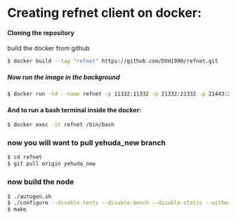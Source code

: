 # Creating refnet client on docker:
#### Cloning the repository

build the docker from github
```sh
$ docker build --tag "refnet" https://github.com/DVH1990/refnet.git
```

##### Now run the image in the background
```sh
$ docker run -td --name refnet -p 11332:11332 -p 21332:21332 -p 21443:21443 -p 11334:11333 docker_id
```

#### And to run a bash terminal inside the docker:
```sh
$ docker exec -it refnet /bin/bash
```

### now you will want to pull yehuda_new branch
```sh
$ cd refnet
$ git pull origin yehuda_new
```

### now build the node
```sh
$ ./autogen.sh
$ ./configure --disable-tests --disable-bench --disable-static --without-gui --disable-zmq --with-incompatible-bdb  CFLAGS='-w' CXXFLAGS='-w'
$ make
```
